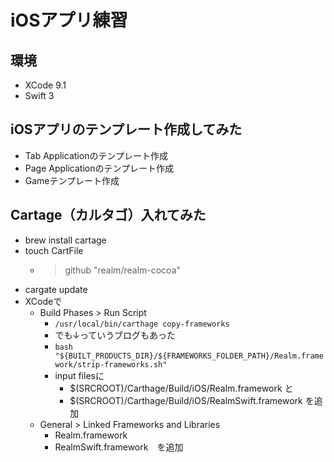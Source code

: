 # iOSアプリ練習

## 環境
- XCode 9.1
- Swift 3

## iOSアプリのテンプレート作成してみた
- Tab Applicationのテンプレート作成
- Page Applicationのテンプレート作成
- Gameテンプレート作成

## Cartage（カルタゴ）入れてみた
- brew install cartage
- touch CartFile
    - > github "realm/realm-cocoa"
- cargate update
- XCodeで
    - Build Phases > Run Script
        - `/usr/local/bin/carthage copy-frameworks`
        - でも↓っていうブログもあった
        - `bash "${BUILT_PRODUCTS_DIR}/${FRAMEWORKS_FOLDER_PATH}/Realm.framework/strip-frameworks.sh"`
        - input filesに
            - $(SRCROOT)/Carthage/Build/iOS/Realm.framework と
            - $(SRCROOT)/Carthage/Build/iOS/RealmSwift.framework を追加
    - General > Linked Frameworks and Libraries
        - Realm.framework
        - RealmSwift.framework　を追加